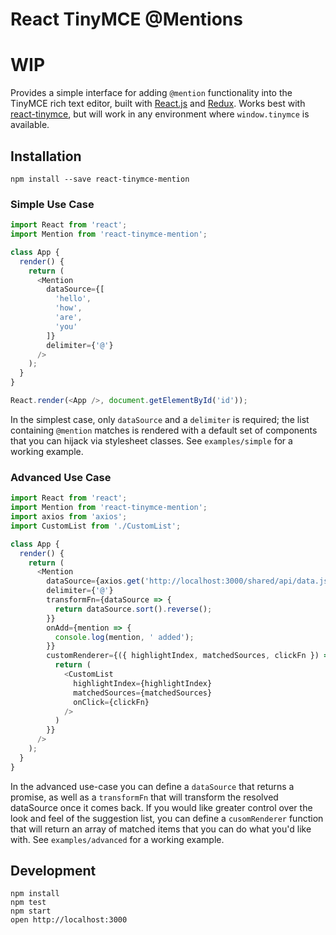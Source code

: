 # React TinyMCE @Mentions

# WIP

Provides a simple interface for adding `@mention` functionality into the TinyMCE rich text editor, built with [React.js](http://facebook.github.io/react/) and [Redux](https://github.com/gaearon/redux). Works best with [react-tinymce](https://github.com/mzabriskie/react-tinymce/tree/master), but will work in any environment where `window.tinymce` is available.  

## Installation
`npm install --save react-tinymce-mention`

### Simple Use Case
```javascript
import React from 'react';
import Mention from 'react-tinymce-mention';

class App {
  render() {
    return (
      <Mention
        dataSource={[
          'hello',
          'how',
          'are',
          'you'
        ]}
        delimiter={'@'}
      />
    );
  }
}

React.render(<App />, document.getElementById('id'));
```

In the simplest case, only `dataSource` and a `delimiter` is required; the list containing `@mention` matches is rendered with a default set of components that you can hijack via stylesheet classes. See `examples/simple` for a working example.

### Advanced Use Case
```javascript
import React from 'react';
import Mention from 'react-tinymce-mention';
import axios from 'axios';
import CustomList from './CustomList';

class App {
  render() {
    return (
      <Mention
        dataSource={axios.get('http://localhost:3000/shared/api/data.json')}
        delimiter={'@'}
        transformFn={dataSource => {
          return dataSource.sort().reverse();
        }}
        onAdd={mention => {
          console.log(mention, ' added');
        }}
        customRenderer={({ highlightIndex, matchedSources, clickFn }) => {
          return (
            <CustomList
              highlightIndex={highlightIndex}
              matchedSources={matchedSources}
              onClick={clickFn}
            />
          )
        }}
      />
    );
  }
}

```
In the advanced use-case you can define a `dataSource` that returns a promise, as well as a `transformFn` that will transform the resolved dataSource once it comes back.  If you would like greater control over the look and feel of the suggestion list, you can define a `cusomRenderer` function that will return an array of matched items that you can do what you'd like with. See `examples/advanced` for a working example.

## Development

```
npm install
npm test
npm start
open http://localhost:3000
```
